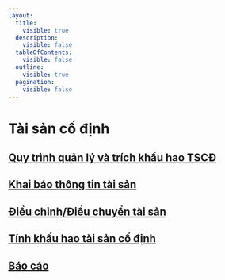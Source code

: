 ```yaml
---
layout:
  title:
    visible: true
  description:
    visible: false
  tableOfContents:
    visible: false
  outline:
    visible: true
  pagination:
    visible: false
---
```


# Tài sản cố định

## [Quy trình quản lý và trích khấu hao TSCĐ](quy-trinh-quan-ly-and-trich-khau-hao-tscd.md)

## [Khai báo thông tin tài sản](khai-bao-thong-tin-tai-san/)

## [Điều chỉnh/Điều chuyển tài sản](dieu-chinh-dieu-chuyen-tai-san/)

## [Tính khấu hao tài sản cố định](tinh-khau-hao-tai-san-co-dinh/)

## [Báo cáo](bao-cao-3/)
